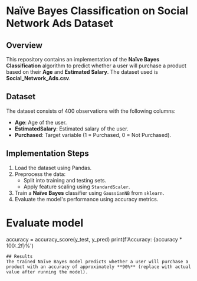 # Naïve Bayes Classification on Social Network Ads Dataset

## Overview

This repository contains an implementation of the **Naïve Bayes Classification** algorithm to predict whether a user will purchase a product based on their **Age** and **Estimated Salary**. The dataset used is **Social\_Network\_Ads.csv**.

## Dataset

The dataset consists of 400 observations with the following columns:

- **Age**: Age of the user.
- **EstimatedSalary**: Estimated salary of the user.
- **Purchased**: Target variable (1 = Purchased, 0 = Not Purchased).


## Implementation Steps

1. Load the dataset using Pandas.
2. Preprocess the data:
   - Split into training and testing sets.
   - Apply feature scaling using `StandardScaler`.
3. Train a **Naïve Bayes** classifier using `GaussianNB` from `sklearn`.
4. Evaluate the model's performance using accuracy metrics.

# Evaluate model
accuracy = accuracy_score(y_test, y_pred)
print(f'Accuracy: {accuracy * 100:.2f}%')
```
## Results
The trained Naïve Bayes model predicts whether a user will purchase a product with an accuracy of approximately **90%** (replace with actual value after running the model).



